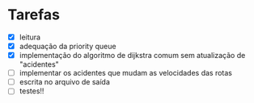 # Tarefas

- [x] leitura
- [x] adequação da priority queue
- [x] implementação do algoritmo de dijkstra comum sem atualização de "acidentes"
- [ ] implementar os acidentes que mudam as velocidades das rotas
- [ ] escrita no arquivo de saída
- [ ] testes!!